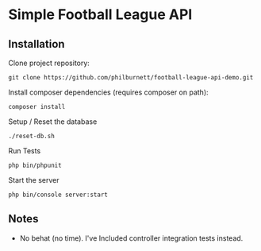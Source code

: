 # Simple Football League API

## Installation

Clone project repository:

```
git clone https://github.com/philburnett/football-league-api-demo.git
```

Install composer dependencies (requires composer on path):

```
composer install
```

Setup / Reset the database
```
./reset-db.sh
```
Run Tests

```
php bin/phpunit
```

Start the server
```
php bin/console server:start
```

## Notes
 - No behat (no time).  I've Included controller integration tests instead.